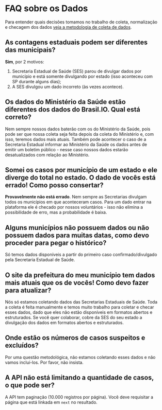 # FAQ sobre os Dados

Para entender quais decisões tomamos no trabalho de coleta, normalização e
checagem dos dados [veja a metodologia de coleta de
dados](https://drive.google.com/open?id=1escumcbjS8inzAKvuXOQocMcQ8ZCqbyHU5X5hFrPpn4).


## As contagens estaduais podem ser diferentes das municipais?

**Sim**, por 2 motivos:

1. Secretaria Estadual de Saúde (SES) parou de divulgar dados por município e
   está somente divulgando por estado (isso aconteceu com SP durante alguns
   dias);
2. A SES divulgou um dado incorreto (às vezes acontece).


## Os dados do Ministério da Saúde estão diferentes dos dados do Brasil.IO. Qual está correto?

Nem sempre nossos dados baterão com os do Ministério da Saúde, pois pode ser
que nossa coleta seja feita depois da coleta do Ministério e, com isso, teremos
dados mais atuais. Também pode acontecer o caso de a Secretaria Estadual
informar ao Ministério da Saúde os dados antes de emitir um boletim público -
nesse caso nossos dados estarão desatualizados com relação ao Ministério.


## Somei os casos por município de um estado e ele diverge do total no estado. O dado de vocês está errado! Como posso consertar?

**Provavelmente não está errado**. Nem sempre as Secretarias divulgam todos os
municípios em que aconteceram casos. Para um dado entrar na plataforma ele é
checado por nossos voluntários - isso não elimina a possibilidade de erro, mas
a probabilidade é baixa.


## Alguns municípios não possuem dados ou não possuem dados para muitas datas, como devo proceder para pegar o histórico?

Só temos dados disponíveis a partir do primeiro caso confirmado/divulgado pela
Secretaria Estadual de Saúde.


## O site da prefeitura do meu município tem dados mais atuais que os de vocês! Como devo fazer para atualizar?

Nós só estamos coletando dados das Secretarias Estaduais de Saúde. Toda a
coleta é feita manualmente e temos muito trabalho para coletar e checar esses
dados, dado que eles não estão disponíveis em formatos abertos e estruturados.
Se você quer colaborar, cobre da SES do seu estado a divulgação dos dados em
formatos abertos e estruturados.


## Onde estão os números de casos suspeitos e excluídos?

Por uma questão metodológica, não estamos coletando esses dados e não vamos
incluí-los. Por favor, não insista.


## A API não está limitando a quantidade de casos, o que pode ser?

A API tem paginação (10.000 registros por página). Você deve requisitar a
página que está linkada em `next` no resultado.
